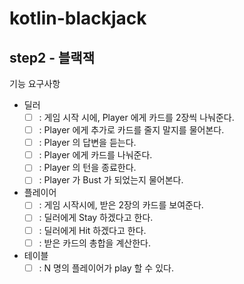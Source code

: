 # kotlin-blackjack

## step2 - 블랙잭 

기능 요구사항 
- 딜러 
  - [ ] : 게임 시작 시에, Player 에게 카드를 2장씩 나눠준다. 
  - [ ] : Player 에게 추가로 카드를 줄지 말지를 물어본다. 
  - [ ] : Player 의 답변을 듣는다. 
  - [ ] : Player 에게 카드를 나눠준다.
  - [ ] : Player 의 턴을 종료한다. 
  - [ ] : Player 가 Bust 가 되었는지 물어본다.
- 플레이어 
  - [ ] : 게임 시작시에, 받은 2장의 카드를 보여준다.
  - [ ] : 딜러에게 Stay 하겠다고 한다. 
  - [ ] : 딜러에게 Hit 하겠다고 한다.
  - [ ] : 받은 카드의 총합을 계산한다.
- 테이블 
  - [ ] : N 명의 플레이어가 play 할 수 있다.